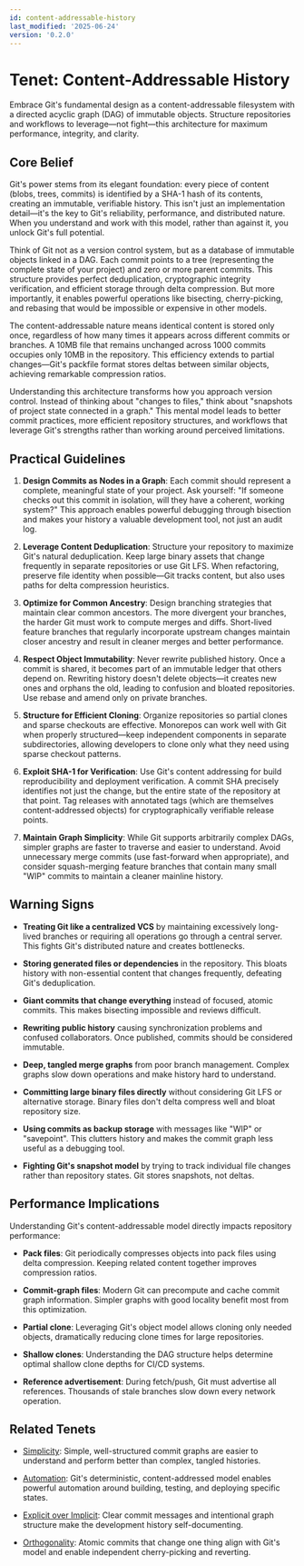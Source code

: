 ```yaml
---
id: content-addressable-history
last_modified: '2025-06-24'
version: '0.2.0'
---
```

# Tenet: Content-Addressable History

Embrace Git's fundamental design as a content-addressable filesystem with a directed acyclic graph (DAG) of immutable objects. Structure repositories and workflows to leverage—not fight—this architecture for maximum performance, integrity, and clarity.

## Core Belief

Git's power stems from its elegant foundation: every piece of content (blobs, trees, commits) is identified by a SHA-1 hash of its contents, creating an immutable, verifiable history. This isn't just an implementation detail—it's the key to Git's reliability, performance, and distributed nature. When you understand and work with this model, rather than against it, you unlock Git's full potential.

Think of Git not as a version control system, but as a database of immutable objects linked in a DAG. Each commit points to a tree (representing the complete state of your project) and zero or more parent commits. This structure provides perfect deduplication, cryptographic integrity verification, and efficient storage through delta compression. But more importantly, it enables powerful operations like bisecting, cherry-picking, and rebasing that would be impossible or expensive in other models.

The content-addressable nature means identical content is stored only once, regardless of how many times it appears across different commits or branches. A 10MB file that remains unchanged across 1000 commits occupies only 10MB in the repository. This efficiency extends to partial changes—Git's packfile format stores deltas between similar objects, achieving remarkable compression ratios.

Understanding this architecture transforms how you approach version control. Instead of thinking about "changes to files," think about "snapshots of project state connected in a graph." This mental model leads to better commit practices, more efficient repository structures, and workflows that leverage Git's strengths rather than working around perceived limitations.

## Practical Guidelines

1. **Design Commits as Nodes in a Graph**: Each commit should represent a complete, meaningful state of your project. Ask yourself: "If someone checks out this commit in isolation, will they have a coherent, working system?" This approach enables powerful debugging through bisection and makes your history a valuable development tool, not just an audit log.

2. **Leverage Content Deduplication**: Structure your repository to maximize Git's natural deduplication. Keep large binary assets that change frequently in separate repositories or use Git LFS. When refactoring, preserve file identity when possible—Git tracks content, but also uses paths for delta compression heuristics.

3. **Optimize for Common Ancestry**: Design branching strategies that maintain clear common ancestors. The more divergent your branches, the harder Git must work to compute merges and diffs. Short-lived feature branches that regularly incorporate upstream changes maintain closer ancestry and result in cleaner merges and better performance.

4. **Respect Object Immutability**: Never rewrite published history. Once a commit is shared, it becomes part of an immutable ledger that others depend on. Rewriting history doesn't delete objects—it creates new ones and orphans the old, leading to confusion and bloated repositories. Use rebase and amend only on private branches.

5. **Structure for Efficient Cloning**: Organize repositories so partial clones and sparse checkouts are effective. Monorepos can work well with Git when properly structured—keep independent components in separate subdirectories, allowing developers to clone only what they need using sparse checkout patterns.

6. **Exploit SHA-1 for Verification**: Use Git's content addressing for build reproducibility and deployment verification. A commit SHA precisely identifies not just the change, but the entire state of the repository at that point. Tag releases with annotated tags (which are themselves content-addressed objects) for cryptographically verifiable release points.

7. **Maintain Graph Simplicity**: While Git supports arbitrarily complex DAGs, simpler graphs are faster to traverse and easier to understand. Avoid unnecessary merge commits (use fast-forward when appropriate), and consider squash-merging feature branches that contain many small "WIP" commits to maintain a cleaner mainline history.

## Warning Signs

- **Treating Git like a centralized VCS** by maintaining excessively long-lived branches or requiring all operations go through a central server. This fights Git's distributed nature and creates bottlenecks.

- **Storing generated files or dependencies** in the repository. This bloats history with non-essential content that changes frequently, defeating Git's deduplication.

- **Giant commits that change everything** instead of focused, atomic commits. This makes bisecting impossible and reviews difficult.

- **Rewriting public history** causing synchronization problems and confused collaborators. Once published, commits should be considered immutable.

- **Deep, tangled merge graphs** from poor branch management. Complex graphs slow down operations and make history hard to understand.

- **Committing large binary files directly** without considering Git LFS or alternative storage. Binary files don't delta compress well and bloat repository size.

- **Using commits as backup storage** with messages like "WIP" or "savepoint". This clutters history and makes the commit graph less useful as a debugging tool.

- **Fighting Git's snapshot model** by trying to track individual file changes rather than repository states. Git stores snapshots, not deltas.

## Performance Implications

Understanding Git's content-addressable model directly impacts repository performance:

- **Pack files**: Git periodically compresses objects into pack files using delta compression. Keeping related content together improves compression ratios.

- **Commit-graph files**: Modern Git can precompute and cache commit graph information. Simpler graphs with good locality benefit most from this optimization.

- **Partial clone**: Leveraging Git's object model allows cloning only needed objects, dramatically reducing clone times for large repositories.

- **Shallow clones**: Understanding the DAG structure helps determine optimal shallow clone depths for CI/CD systems.

- **Reference advertisement**: During fetch/push, Git must advertise all references. Thousands of stale branches slow down every network operation.

## Related Tenets

- [Simplicity](simplicity.md): Simple, well-structured commit graphs are easier to understand and perform better than complex, tangled histories.

- [Automation](automation.md): Git's deterministic, content-addressed model enables powerful automation around building, testing, and deploying specific states.

- [Explicit over Implicit](explicit-over-implicit.md): Clear commit messages and intentional graph structure make the development history self-documenting.

- [Orthogonality](orthogonality.md): Atomic commits that change one thing align with Git's model and enable independent cherry-picking and reverting.
